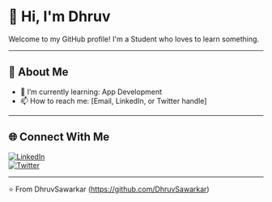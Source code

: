 # 👋 Hi, I'm Dhruv

Welcome to my GitHub profile! I'm a Student who loves to learn something.

---

## 💼 About Me

- 🌱 I’m currently learning: App Development
- 📫 How to reach me: [Email, LinkedIn, or Twitter handle]

---

## 🌐 Connect With Me

[![LinkedIn](https://img.shields.io/badge/-LinkedIn-blue?style=flat&logo=linkedin&logoColor=white)](https://www.linkedin.com/in/dhruv-sawarkar-311b30323/)  
[![Twitter](https://img.shields.io/badge/-Twitter-blue?style=flat&logo=twitter&logoColor=white)](https://twitter.com/drvswkr)  

---

⭐️ From DhruvSawarkar (https://github.com/DhruvSawarkar)
